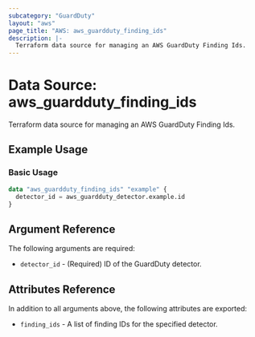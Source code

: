 ```yaml
---
subcategory: "GuardDuty"
layout: "aws"
page_title: "AWS: aws_guardduty_finding_ids"
description: |-
  Terraform data source for managing an AWS GuardDuty Finding Ids.
---
```


# Data Source: aws_guardduty_finding_ids

Terraform data source for managing an AWS GuardDuty Finding Ids.

## Example Usage

### Basic Usage

```terraform
data "aws_guardduty_finding_ids" "example" {
  detector_id = aws_guardduty_detector.example.id
}
```

## Argument Reference

The following arguments are required:

* `detector_id` - (Required) ID of the GuardDuty detector.

## Attributes Reference

In addition to all arguments above, the following attributes are exported:

* `finding_ids` - A list of finding IDs for the specified detector.
